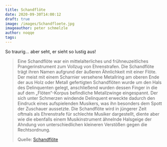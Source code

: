 ```yaml
---
title: Schandflöte
date: 2020-09-30T14:00:12
draft: true
image: /images/Schandfloete.jpg
imageauthor: peter schmelzle
author: noqqe
tags:
---
```


So traurig... aber seht, er sieht so lustig aus!

> Eine Schandflöte war ein mittelalterliches und frühneuzeitliches
> Prangerinstrument zum Vollzug von Ehrenstrafen. Die Schandflöte trägt ihren
> Namen aufgrund der äußeren Ähnlichkeit mit einer Flöte. Der meist mit einem
> Scharnier versehene Metallring am oberen Ende der aus Holz oder Metall
> gefertigten Schandflöten wurde um den Hals des Delinquenten gelegt,
> anschließend wurden dessen Finger in die auf dem „Flöten“-Korpus befindliche
> Metallzwinge eingespannt. Der sich unter Schmerzen windende Delinquent
> erweckte dadurch den Eindruck eines aufspielenden Musikers, was ihn besonders
> dem Spott der Zuschauer aussetzte. Die Schandflöte wird in jüngerer Zeit
> oftmals als Ehrenstrafe für schlechte Musiker dargestellt, diente aber wie die
> ebenfalls einem Musikinstrument ähnelnde Halsgeige der Ahndung von
> unterschiedlichen kleineren Verstößen gegen die Rechtsordnung.
>
> Quelle: [Schandflöte](https://de.wikipedia.org/wiki/Schandfl%C3%B6te)
